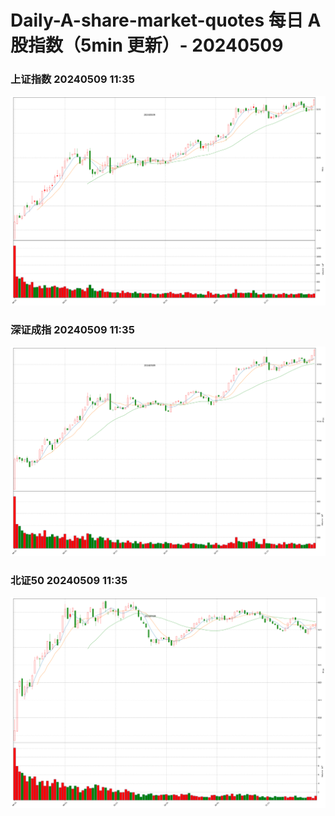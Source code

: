 
# Daily-A-share-market-quotes 每日 A 股指数（5min 更新）- 20240509

### 上证指数 20240509 11:35
![](./fig/2024/5/20240509-sh000001.png)

### 深证成指 20240509 11:35
![](./fig/2024/5/20240509-sz399001.png)

### 北证50 20240509 11:35
![](./fig/2024/5/20240509-bj899050.png)

